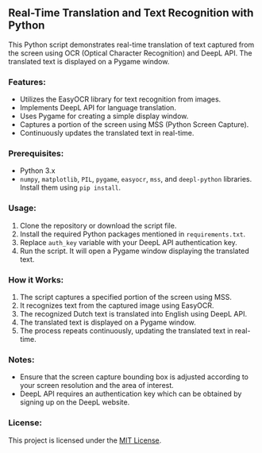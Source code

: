 ## Real-Time Translation and Text Recognition with Python

This Python script demonstrates real-time translation of text captured from the screen using OCR (Optical Character Recognition) and DeepL API. The translated text is displayed on a Pygame window.

<!-- <div class="img">
<video muted autoplay="autoplay" loop="loop" width="100%">
    <source src="asset/example.mp4" type="video/mp4">
</video>
    </div> -->
### Features:

- Utilizes the EasyOCR library for text recognition from images.
- Implements DeepL API for language translation.
- Uses Pygame for creating a simple display window.
- Captures a portion of the screen using MSS (Python Screen Capture).
- Continuously updates the translated text in real-time.

### Prerequisites:

- Python 3.x
- `numpy`, `matplotlib`, `PIL`, `pygame`, `easyocr`, `mss`, and `deepl-python` libraries. Install them using `pip install`.

### Usage:

1. Clone the repository or download the script file.
2. Install the required Python packages mentioned in `requirements.txt`.
3. Replace `auth_key` variable with your DeepL API authentication key.
4. Run the script. It will open a Pygame window displaying the translated text.

### How it Works:

1. The script captures a specified portion of the screen using MSS.
2. It recognizes text from the captured image using EasyOCR.
3. The recognized Dutch text is translated into English using DeepL API.
4. The translated text is displayed on a Pygame window.
5. The process repeats continuously, updating the translated text in real-time.

### Notes:

- Ensure that the screen capture bounding box is adjusted according to your screen resolution and the area of interest.
- DeepL API requires an authentication key which can be obtained by signing up on the DeepL website.

### License:

This project is licensed under the [MIT License](LICENSE).

